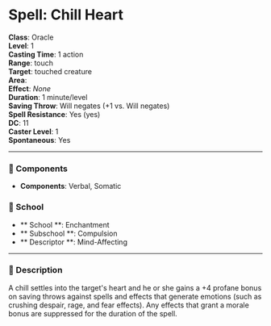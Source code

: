 
# Spell: Chill Heart
**Class**: Oracle  
**Level**: 1  
**Casting Time**: 1 action  
**Range**: touch  
**Target**: touched creature  
**Area**:   
**Effect**: _None_  
**Duration**: 1 minute/level  
**Saving Throw**: Will negates (+1 vs. Will negates)  
**Spell Resistance**: Yes (yes)  
**DC**: 11  
**Caster Level**: 1  
**Spontaneous**: Yes

---

### 🔮 Components
- **Components**: Verbal, Somatic

### 🏫 School
- ** School **: Enchantment
- ** Subschool **: Compulsion
- ** Descriptor **: Mind-Affecting
---

### 📜 Description
A chill settles into the target's heart and he or she gains a +4 profane bonus on saving throws against spells and effects that generate emotions (such as crushing despair, rage, and fear effects). Any effects that grant a morale bonus are suppressed for the duration of the spell.
